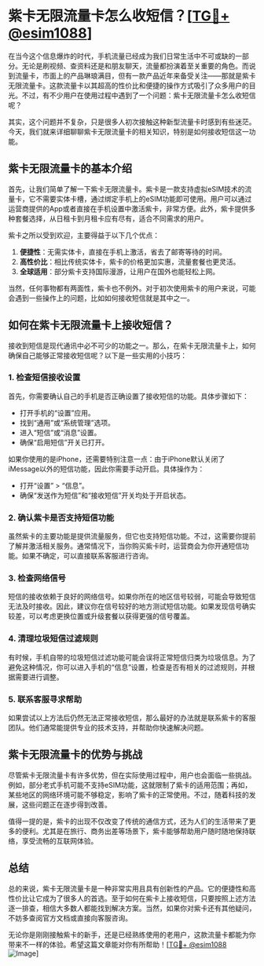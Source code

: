 # 紫卡无限流量卡怎么收短信？[[TG💪+ @esim1088](https://t.me/s/esim1088)]

在当今这个信息爆炸的时代，手机流量已经成为我们日常生活中不可或缺的一部分。无论是刷视频、查资料还是和朋友聊天，流量都扮演着至关重要的角色。而说到流量卡，市面上的产品琳琅满目，但有一款产品近年来备受关注——那就是紫卡无限流量卡。这款流量卡以其超高的性价比和便捷的操作方式吸引了众多用户的目光。不过，有不少用户在使用过程中遇到了一个问题：紫卡无限流量卡怎么收短信呢？

其实，这个问题并不复杂，只是很多人初次接触这种新型流量卡时感到有些迷茫。今天，我们就来详细聊聊紫卡无限流量卡的相关知识，特别是如何接收短信这一功能。

## 紫卡无限流量卡的基本介绍

首先，让我们简单了解一下紫卡无限流量卡。紫卡是一款支持虚拟eSIM技术的流量卡，它不需要实体卡槽，通过绑定手机上的eSIM功能即可使用。用户可以通过运营商提供的App或者直接在手机设置中激活紫卡，非常方便。此外，紫卡提供多种套餐选择，从日租卡到月租卡应有尽有，适合不同需求的用户。

紫卡之所以受到欢迎，主要得益于以下几个优点：

1. **便捷性**：无需实体卡，直接在手机上激活，省去了邮寄等待的时间。
2. **高性价比**：相比传统实体卡，紫卡的价格更加实惠，流量套餐也更灵活。
3. **全球适用**：部分紫卡支持国际漫游，让用户在国外也能轻松上网。

当然，任何事物都有两面性，紫卡也不例外。对于初次使用紫卡的用户来说，可能会遇到一些操作上的问题，比如如何接收短信就是其中之一。

## 如何在紫卡无限流量卡上接收短信？

接收到短信是现代通讯中必不可少的功能之一。那么，在紫卡无限流量卡上，如何确保自己能够正常接收短信呢？以下是一些实用的小技巧：

### 1. 检查短信接收设置

首先，你需要确认自己的手机是否正确设置了接收短信的功能。具体步骤如下：

- 打开手机的“设置”应用。
- 找到“通用”或“系统管理”选项。
- 进入“短信”或“消息”设置。
- 确保“启用短信”开关已打开。

如果你使用的是iPhone，还需要特别注意一点：由于iPhone默认关闭了iMessage以外的短信功能，因此你需要手动开启。具体操作为：

- 打开“设置” > “信息”。
- 确保“发送作为短信”和“接收短信”开关均处于开启状态。

### 2. 确认紫卡是否支持短信功能

虽然紫卡的主要功能是提供流量服务，但它也支持短信功能。不过，这需要你提前了解并激活相关服务。通常情况下，当你购买紫卡时，运营商会为你开通短信功能。如果不确定，可以直接联系客服进行咨询。

### 3. 检查网络信号

短信的接收依赖于良好的网络信号。如果你所在的地区信号较弱，可能会导致短信无法及时接收。因此，建议你在信号较好的地方测试短信功能。如果发现信号确实较差，可以考虑更换位置或升级套餐以获得更强的信号覆盖。

### 4. 清理垃圾短信过滤规则

有时候，手机自带的垃圾短信过滤功能可能会误将正常短信归类为垃圾信息。为了避免这种情况，你可以进入手机的“信息”设置，检查是否有相关的过滤规则，并根据需要进行调整。

### 5. 联系客服寻求帮助

如果尝试以上方法后仍然无法正常接收短信，那么最好的办法就是联系紫卡的客服团队。他们通常能提供专业的技术支持，并帮助你快速解决问题。

## 紫卡无限流量卡的优势与挑战

尽管紫卡无限流量卡有许多优势，但在实际使用过程中，用户也会面临一些挑战。例如，部分老式手机可能不支持eSIM功能，这就限制了紫卡的适用范围；再如，某些地区的网络环境可能不够稳定，影响了紫卡的正常使用。不过，随着科技的发展，这些问题正在逐步得到改善。

值得一提的是，紫卡的出现不仅改变了传统的通信方式，还为人们的生活带来了更多的便利。尤其是在旅行、商务出差等场景下，紫卡能够帮助用户随时随地保持联络，享受流畅的互联网体验。

## 总结

总的来说，紫卡无限流量卡是一种非常实用且具有创新性的产品。它的便捷性和高性价比让它成为了很多人的首选。至于如何在紫卡上接收短信，只要按照上述方法逐一排查，相信大多数人都能找到解决方案。当然，如果你对紫卡还有其他疑问，不妨多查阅官方文档或直接向客服咨询。

无论你是刚刚接触紫卡的新手，还是已经熟练使用的老用户，这款流量卡都能为你带来不一样的体验。希望这篇文章能对你有所帮助！[[TG💪+ @esim1088](https://t.me/s/esim1088) ![Image](https://i.postimg.cc/4NQfJmqS/Snipaste-2025-05-13-00-14-12.png)]